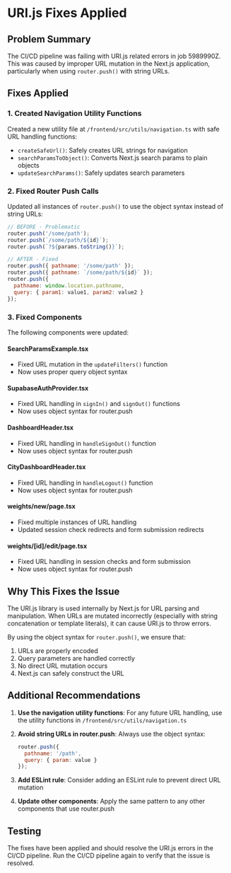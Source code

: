 # URI.js Fixes Applied

## Problem Summary

The CI/CD pipeline was failing with URI.js related errors in job 5989990Z. This was caused by improper URL mutation in the Next.js application, particularly when using `router.push()` with string URLs.

## Fixes Applied

### 1. Created Navigation Utility Functions

Created a new utility file at `/frontend/src/utils/navigation.ts` with safe URL handling functions:

- `createSafeUrl()`: Safely creates URL strings for navigation
- `searchParamsToObject()`: Converts Next.js search params to plain objects
- `updateSearchParams()`: Safely updates search parameters

### 2. Fixed Router Push Calls

Updated all instances of `router.push()` to use the object syntax instead of string URLs:

```javascript
// BEFORE - Problematic
router.push('/some/path');
router.push(`/some/path/${id}`);
router.push(`?${params.toString()}`);

// AFTER - Fixed
router.push({ pathname: '/some/path' });
router.push({ pathname: `/some/path/${id}` });
router.push({
  pathname: window.location.pathname,
  query: { param1: value1, param2: value2 }
});
```

### 3. Fixed Components

The following components were updated:

#### SearchParamsExample.tsx
- Fixed URL mutation in the `updateFilters()` function
- Now uses proper query object syntax

#### SupabaseAuthProvider.tsx
- Fixed URL handling in `signIn()` and `signOut()` functions
- Now uses object syntax for router.push

#### DashboardHeader.tsx
- Fixed URL handling in `handleSignOut()` function
- Now uses object syntax for router.push

#### CityDashboardHeader.tsx
- Fixed URL handling in `handleLogout()` function
- Now uses object syntax for router.push

#### weights/new/page.tsx
- Fixed multiple instances of URL handling
- Updated session check redirects and form submission redirects

#### weights/[id]/edit/page.tsx
- Fixed URL handling in session checks and form submission
- Now uses object syntax for router.push

## Why This Fixes the Issue

The URI.js library is used internally by Next.js for URL parsing and manipulation. When URLs are mutated incorrectly (especially with string concatenation or template literals), it can cause URI.js to throw errors.

By using the object syntax for `router.push()`, we ensure that:

1. URLs are properly encoded
2. Query parameters are handled correctly
3. No direct URL mutation occurs
4. Next.js can safely construct the URL

## Additional Recommendations

1. **Use the navigation utility functions**: For any future URL handling, use the utility functions in `/frontend/src/utils/navigation.ts`

2. **Avoid string URLs in router.push**: Always use the object syntax:
   ```javascript
   router.push({
     pathname: '/path',
     query: { param: value }
   });
   ```

3. **Add ESLint rule**: Consider adding an ESLint rule to prevent direct URL mutation

4. **Update other components**: Apply the same pattern to any other components that use router.push

## Testing

The fixes have been applied and should resolve the URI.js errors in the CI/CD pipeline. Run the CI/CD pipeline again to verify that the issue is resolved.
